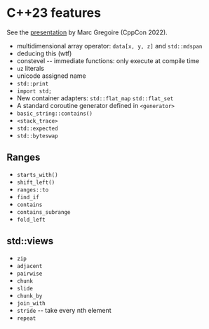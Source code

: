 # C++23 features

See the [presentation](https://www.youtube.com/watch?v=b0NkuoUkv0M) by Marc Gregoire (CppCon 2022).

- multidimensional array operator: `data[x, y, z]` and `std::mdspan`
- deducing this (wtf)
- constevel -- immediate functions: only execute at compile time
- `uz` literals
- unicode assigned name
- `std::print`
- `import std;`
- New container adapters: `std::flat_map` `std::flat_set`
- A standard coroutine generator defined in `<generator>`
- `basic_string::contains()`
- `<stack_trace>`
- `std::expected`
- `std::byteswap`

## Ranges
- `starts_with()`
- `shift_left()`
- `ranges::to`
- `find_if`
- `contains`
- `contains_subrange`
- `fold_left`

## std::views
- `zip`
- `adjacent`
- `pairwise`
- `chunk`
- `slide`
- `chunk_by`
- `join_with`
- `stride` -- take every nth element
- `repeat`
